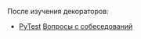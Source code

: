 После изучения декораторов: 
 - [PyTest](https://habr.com/ru/articles/269759/)
[Вопросы с собеседований](https://easyoffer.ru/)